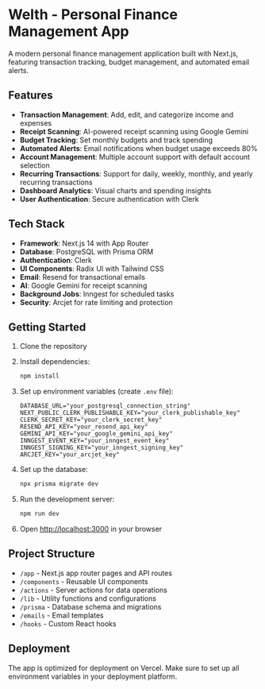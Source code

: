 # Welth - Personal Finance Management App

A modern personal finance management application built with Next.js, featuring transaction tracking, budget management, and automated email alerts.

## Features

- **Transaction Management**: Add, edit, and categorize income and expenses
- **Receipt Scanning**: AI-powered receipt scanning using Google Gemini
- **Budget Tracking**: Set monthly budgets and track spending
- **Automated Alerts**: Email notifications when budget usage exceeds 80%
- **Account Management**: Multiple account support with default account selection
- **Recurring Transactions**: Support for daily, weekly, monthly, and yearly recurring transactions
- **Dashboard Analytics**: Visual charts and spending insights
- **User Authentication**: Secure authentication with Clerk

## Tech Stack

- **Framework**: Next.js 14 with App Router
- **Database**: PostgreSQL with Prisma ORM
- **Authentication**: Clerk
- **UI Components**: Radix UI with Tailwind CSS
- **Email**: Resend for transactional emails
- **AI**: Google Gemini for receipt scanning
- **Background Jobs**: Inngest for scheduled tasks
- **Security**: Arcjet for rate limiting and protection

## Getting Started

1. Clone the repository
2. Install dependencies:
   ```bash
   npm install
   ```

3. Set up environment variables (create `.env` file):
   ```
   DATABASE_URL="your_postgresql_connection_string"
   NEXT_PUBLIC_CLERK_PUBLISHABLE_KEY="your_clerk_publishable_key"
   CLERK_SECRET_KEY="your_clerk_secret_key"
   RESEND_API_KEY="your_resend_api_key"
   GEMINI_API_KEY="your_google_gemini_api_key"
   INNGEST_EVENT_KEY="your_inngest_event_key"
   INNGEST_SIGNING_KEY="your_inngest_signing_key"
   ARCJET_KEY="your_arcjet_key"
   ```

4. Set up the database:
   ```bash
   npx prisma migrate dev
   ```

5. Run the development server:
   ```bash
   npm run dev
   ```

6. Open [http://localhost:3000](http://localhost:3000) in your browser

## Project Structure

- `/app` - Next.js app router pages and API routes
- `/components` - Reusable UI components
- `/actions` - Server actions for data operations
- `/lib` - Utility functions and configurations
- `/prisma` - Database schema and migrations
- `/emails` - Email templates
- `/hooks` - Custom React hooks

## Deployment

The app is optimized for deployment on Vercel. Make sure to set up all environment variables in your deployment platform.
